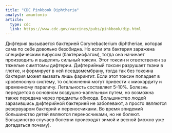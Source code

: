 ```yaml
---
title: "CDC Pinkbook Diphtheria"
analyst: amantonio
article:
  type: cdc
  link: https://www.cdc.gov/vaccines/pubs/pinkbook/dip.html
---
```


Дифтерия вызывается бактерией Corynebacterium diphtheriae, которая сама по себе довольно безобидна. Но если эта бактерия заражена специфическим вирусом (бактериофагом), тогда она начинает производить и выделять сильный токсин. Этот токсин и ответственен за тяжелые симптомы дифтерии. Дифтерийный токсин разрушает ткани в глотке, и формирует в ней псевдомембрану, тогда так без токсина бактерия может вызвать лишь фарингит. Если этот токсин попадает в кровеносную систему, то осложнения могут привести к миокардиту и временному параличу. Летальность составляет 5-10%.
Болезнь передается в основном воздушно-капельным путем, но возможна также передача через предметы обихода.
Большинство людей заразившись дифтерийной бактерией не заболевают, а просто являются резервуаром бактерий и переносчиками. Во время эпидемий большинство детей являются переносчиками, но не болеют. Большинство случаев болезни происходят зимой и весной (можно уже догадаться почему).
